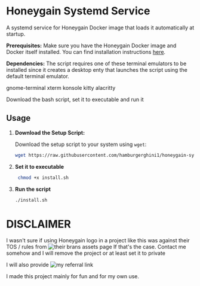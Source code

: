 # Honeygain Systemd Service

A systemd service for Honeygain Docker image that loads it automatically at startup.

**Prerequisites:** Make sure you have the Honeygain Docker image and Docker itself installed. You can find installation instructions [here](https://hub.docker.com/r/honeygain/honeygain).

**Dependencies:**
The script requires one of these terminal emulators to be installed since it creates a desktop enty that launches the script using the default terminal emulator.

gnome-terminal
xterm
konsole
kitty
alacritty

Download the bash script, set it to executable and run it

## Usage

1. **Download the Setup Script:**
   
   Download the setup script to your system using `wget`:

   ```bash
   wget https://raw.githubusercontent.com/hamburgerghini1/honeygain-systemd-service/main/install.sh

2. **Set it to executable**
   
    ```bash
     chmod +x install.sh

3. **Run the script**

    ```bash
    ./install.sh


# DISCLAIMER
I wasn't sure if using Honeygain logo in a project like this was against their TOS / rules from ![their brans assets page](https://www.honeygain.com/brand-assets)
If that's the case. Contact me somehow and I will remove the project or at least set it to private

I will also provide ![my referral link](https://tinyurl.com/honeygain-referral)

I made this project mainly for fun and for my own use.
